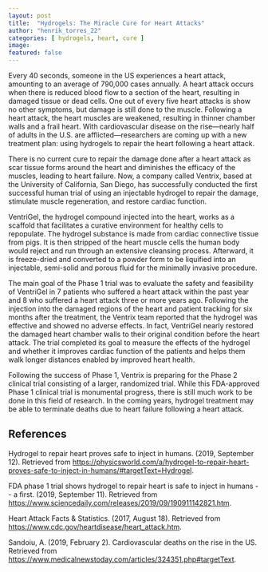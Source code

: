 ```yaml
---
layout: post
title:  "Hydrogels: The Miracle Cure for Heart Attacks"
author: "henrik_torres_22"
categories: [ hydrogels, heart, cure ]
image:
featured: false
---
```

Every 40 seconds, someone in the US experiences a heart attack, amounting to an average of 790,000 cases annually. A heart attack occurs when there is reduced blood flow to a section of the heart, resulting in damaged tissue or dead cells. One out of every five heart attacks is show no other symptoms, but damage is still done to the muscle. Following a heart attack, the heart muscles are weakened, resulting in thinner chamber walls and a frail heart. With cardiovascular disease on the rise—nearly half of adults in the U.S. are afflicted—researchers are coming up with a new treatment plan: using hydrogels to repair the heart following a heart attack.


There is no current cure to repair the damage done after a heart attack as scar tissue forms around the heart and diminishes the efficacy of the muscles, leading to heart failure. Now, a company called Ventrix, based at the University of California, San Diego, has successfully conducted the first successful human trial of using an injectable hydrogel to repair the damage, stimulate muscle regeneration, and restore cardiac function. 


VentriGel, the hydrogel compound injected into the heart, works as a scaffold that facilitates a curative environment for healthy cells to repopulate. The hydrogel substance is made from cardiac connective tissue from pigs. It is then stripped of the heart muscle cells the human body would reject and run through an extensive cleansing process. Afterward, it is freeze-dried and converted to a powder form to be liquified into an injectable, semi-solid and porous fluid for the minimally invasive procedure.


The main goal of the Phase 1 trial was to evaluate the safety and feasibility of VentriGel in 7 patients who suffered a heart attack within the past year and 8 who suffered a heart attack three or more years ago. Following the injection into the damaged regions of the heart and patient tracking for six months after the treatment, the Ventrix team reported that the hydrogel was effective and showed no adverse effects. In fact, VentriGel nearly restored the damaged heart chamber walls to their original condition before the heart attack. The trial completed its goal to measure the effects of the hydrogel and whether it improves cardiac function of the patients and helps them walk longer distances enabled by improved heart health.


Following the success of Phase 1, Ventrix is preparing for the Phase 2 clinical trial consisting of a larger, randomized trial. While this FDA-approved Phase 1 clinical trial is monumental progress, there is still much work to be done in this field of research. In the coming years, hydrogel treatment may be able to terminate deaths due to heart failure following a heart attack. 

 
## References
Hydrogel to repair heart proves safe to inject in humans. (2019, September 12). Retrieved from https://physicsworld.com/a/hydrogel-to-repair-heart-proves-safe-to-inject-in-humans/#targetText=Hydrogel.


FDA phase 1 trial shows hydrogel to repair heart is safe to inject in humans -- a first. (2019, September 11). Retrieved from https://www.sciencedaily.com/releases/2019/09/190911142821.htm.

Heart Attack Facts & Statistics. (2017, August 18). Retrieved from https://www.cdc.gov/heartdisease/heart_attack.htm.

Sandoiu, A. (2019, February 2). Cardiovascular deaths on the rise in the US. Retrieved from https://www.medicalnewstoday.com/articles/324351.php#targetText.

